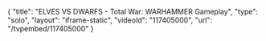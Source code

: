 {
    "title": "ELVES VS DWARFS - Total War: WARHAMMER Gameplay",
    "type": "solo",
    "layout": "iframe-static",
    "videoId": "117405000",
    "url": "\/tvpembed\/117405000"
}